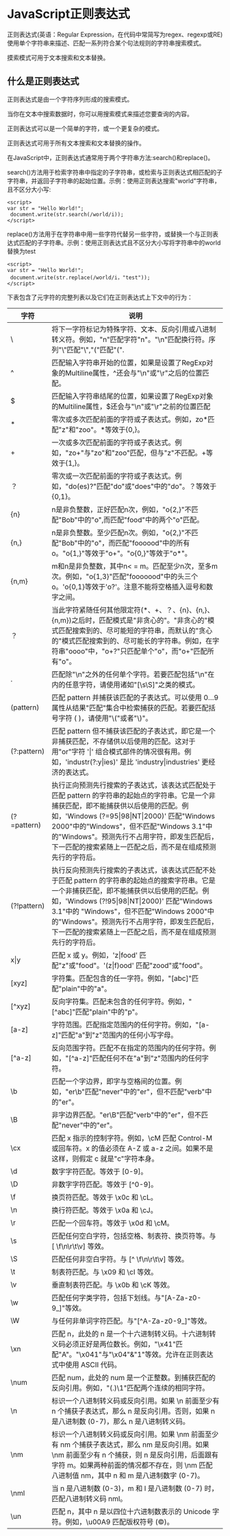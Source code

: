 # JavaScript正则表达式 #
正则表达式(英语：Regular Expression，在代码中常简写为regex、regexp或RE)使用单个字符串来描述、匹配一系列符合某个句法规则的字符串搜索模式。

摸索模式可用于文本搜索和文本替换。

## 什么是正则表达式 ##
正则表达式是由一个字符序列形成的搜索模式。

当你在文本中搜索数据时，你可以用搜索模式来描述您要查询的内容。

正则表达式可以是一个简单的字符，或一个更复杂的模式。

正则表达式可用于所有文本搜索和文本替换的操作。

在JavaScript中，正则表达式通常用于两个字符串方法:search()和replace()。

search()方法用于检索字符串中指定的子字符串，或检索与正则表达式相匹配的子字符串，并返回子字符串的起始位置。示例：使用正则表达搜索"world"字符串，且不区分大小写:

	<script>
    var str = "Hello World!"; 
     document.write(str.search(/world/i));
	</script>

replace()方法用于在字符串中用一些字符代替另一些字符，或替换一个与正则表达式匹配的子字符串。示例：使用正则表达式且不区分大小写将字符串中的world替换为test

	<script>
    var str = "Hello World!"; 
     document.write(str.replace(/world/i，"test"));
	</script>

下表包含了元字符的完整列表以及它们在正则表达式上下文中的行为：

字符  | 说明
----- | ----
\\     | 将下一字符标记为特殊字符、文本、反向引用或八进制转义符。例如，"n"匹配字符"n"。"\n"匹配换行符。序列"\\"匹配"\\","\("匹配"(".
^     | 匹配输入字符串开始的位置，如果是设置了RegExp对象的Multiline属性，^还会与"\n"或"\r"之后的位置匹配。
$     | 匹配输入字符串结尾的位置，如果设置了RegExp对象的Multiline属性，$还会与"\n"或"\r"之前的位置匹配
*     | 零次或多次匹配前面的字符或子表达式。例如，zo*匹配"z"和"zoo"。*等效于{0,}。
+   | 一次或多次匹配前面的字符或子表达式。例如，"zo+"与"zo"和"zoo"匹配，但与"z"不匹配。+等效于{1,}。
？ | 零次或一次匹配前面的字符或子表达式。例如，"do(es)?"匹配"do"或"does"中的"do"。？等效于{0,1}。
{n} | n是非负整数，正好匹配n次，例如，"o{2,}"不匹配"Bob"中的"o",而匹配"food"中的两个"o"匹配。
{n,}  | n是非负整数。至少匹配n次。例如，"o{2,}"不匹配"Bob"中的"o"，而匹配"foooood"中的所有o。"o{1,}"等效于"o+"。"o{0,}"等效于"o*"。
{n,m} | m和n是非负整数，其中n< = m。匹配至少n次，至多m次。例如，"o{1,3}"匹配"fooooood"中的头三个o。'o{0,1}等效于'o?'。注意不能将空格插入逗号和数字之间。
？ | 当此字符紧随任何其他限定符(*、+、？、{n}、{n,}、{n,m})之后时，匹配模式是"非贪心的"。"非贪心的"模式匹配搜索到的、尽可能短的字符串，而默认的"贪心的"模式匹配搜索到的、尽可能长的字符串。例如，在字符串"oooo"中，"o+?"只匹配单个"o"，而"o+"匹配所有"o"。
. | 匹配除"\n"之外的任何单个字符。若要匹配包括"\n"在内的任意字符，请使用诸如"[\s\S]"之类的模式。
(pattern) | 匹配 pattern 并捕获该匹配的子表达式。可以使用 $0…$9 属性从结果"匹配"集合中检索捕获的匹配。若要匹配括号字符 ( )，请使用"\\("或者"\\)"。
(?:pattern) | 匹配 pattern 但不捕获该匹配的子表达式，即它是一个非捕获匹配，不存储供以后使用的匹配。这对于用"or"字符 '\|' 组合模式部件的情况很有用。例如，'industr(?:y\|ies)' 是比 'industry\|industries' 更经济的表达式。
(?=pattern) | 执行正向预测先行搜索的子表达式，该表达式匹配处于匹配 pattern 的字符串的起始点的字符串。它是一个非捕获匹配，即不能捕获供以后使用的匹配。例如，'Windows (?=95\|98\|NT\|2000)' 匹配"Windows 2000"中的"Windows"，但不匹配"Windows 3.1"中的"Windows"。预测先行不占用字符，即发生匹配后，下一匹配的搜索紧随上一匹配之后，而不是在组成预测先行的字符后。
(?!pattern) | 执行反向预测先行搜索的子表达式，该表达式匹配不处于匹配 pattern 的字符串的起始点的搜索字符串。它是一个非捕获匹配，即不能捕获供以后使用的匹配。例如，'Windows (?!95\|98\|NT\|2000)' 匹配"Windows 3.1"中的 "Windows"，但不匹配"Windows 2000"中的"Windows"。预测先行不占用字符，即发生匹配后，下一匹配的搜索紧随上一匹配之后，而不是在组成预测先行的字符后。
x\|y | 匹配 x 或 y。例如，'z\|food' 匹配"z"或"food"。'(z\|f)ood' 匹配"zood"或"food"。
[xyz] | 字符集。匹配包含的任一字符。例如，"[abc]"匹配"plain"中的"a"。
[^xyz] | 反向字符集。匹配未包含的任何字符。例如，"[^abc]"匹配"plain"中的"p"。
[a-z] | 字符范围。匹配指定范围内的任何字符。例如，"[a-z]"匹配"a"到"z"范围内的任何小写字母。
[^a-z] | 反向范围字符。匹配不在指定的范围内的任何字符。例如，"[^a-z]"匹配任何不在"a"到"z"范围内的任何字符。
\b | 匹配一个字边界，即字与空格间的位置。例如，"er\b"匹配"never"中的"er"，但不匹配"verb"中的"er"。
\B | 非字边界匹配。"er\B"匹配"verb"中的"er"，但不匹配"never"中的"er"。
\cx | 匹配 x 指示的控制字符。例如，\cM 匹配 Control-M 或回车符。x 的值必须在 A-Z 或 a-z 之间。如果不是这样，则假定 c 就是"c"字符本身。
\d | 数字字符匹配。等效于 [0-9]。
\D | 非数字字符匹配。等效于 [^0-9]。
\f | 换页符匹配。等效于 \x0c 和 \cL。
\n | 换行符匹配。等效于 \x0a 和 \cJ。
\r | 匹配一个回车符。等效于 \x0d 和 \cM。
\s | 匹配任何空白字符，包括空格、制表符、换页符等。与 [ \f\n\r\t\v] 等效。
\S | 匹配任何非空白字符。与 [^ \f\n\r\t\v] 等效。
\t | 制表符匹配。与 \x09 和 \cI 等效。
\v | 垂直制表符匹配。与 \x0b 和 \cK 等效。
\w | 匹配任何字类字符，包括下划线。与"[A-Za-z0-9_]"等效。
\W | 与任何非单词字符匹配。与"[^A-Za-z0-9_]"等效。
\xn | 匹配 n，此处的 n 是一个十六进制转义码。十六进制转义码必须正好是两位数长。例如，"\x41"匹配"A"。"\x041"与"\x04"&"1"等效。允许在正则表达式中使用 ASCII 代码。
\num | 匹配 num，此处的 num 是一个正整数。到捕获匹配的反向引用。例如，"(.)\1"匹配两个连续的相同字符。
\n | 标识一个八进制转义码或反向引用。如果 \n 前面至少有 n 个捕获子表达式，那么 n 是反向引用。否则，如果 n 是八进制数 (0-7)，那么 n 是八进制转义码。
\nm | 标识一个八进制转义码或反向引用。如果 \nm 前面至少有 nm 个捕获子表达式，那么 nm 是反向引用。如果 \nm 前面至少有 n 个捕获，则 n 是反向引用，后面跟有字符 m。如果两种前面的情况都不存在，则 \nm 匹配八进制值 nm，其中 n 和 m 是八进制数字 (0-7)。
\nml | 当 n 是八进制数 (0-3)，m 和 l 是八进制数 (0-7) 时，匹配八进制转义码 nml。
\un | 匹配 n，其中 n 是以四位十六进制数表示的 Unicode 字符。例如，\u00A9 匹配版权符号 (©)。